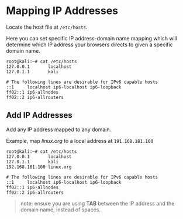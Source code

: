 # Mapping IP Addresses

Locate the host file at `/etc/hosts`.

Here you can set specific IP address-domain name mapping which will determine which IP address your browsers directs to given a specific domain name.

```shell
root@kali:~# cat /etc/hosts
127.0.0.1       localhost
127.0.1.1       kali

# The following lines are desirable for IPv6 capable hosts
::1     localhost ip6-localhost ip6-loopback
ff02::1 ip6-allnodes
ff02::2 ip6-allrouters
```


## Add IP Addresses

Add any IP address mapped to any domain.

Example, map *linux.org* to a local address at `191.168.181.100`
```
root@kali:~# cat /etc/hosts
127.0.0.1       localhost
127.0.1.1       kali
192.168.181.100	linux.org

# The following lines are desirable for IPv6 capable hosts
::1     localhost ip6-localhost ip6-loopback
ff02::1 ip6-allnodes
ff02::2 ip6-allrouters
```

> note: ensure you are using **TAB** between the IP address and the domain name, instead of spaces.


